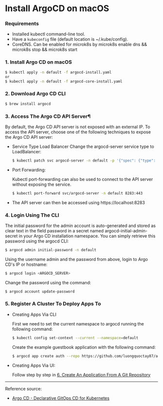 # Install ArgoCD on macOS

### Requirements
- Installed kubectl command-line tool.
- Have a `kubeconfig` file (default location is ~/.kube/config).
- CoreDNS. Can be enabled for microk8s by microk8s enable dns && microk8s stop && microk8s start

### 1. Install Argo CD on macOS

```bash
$ kubectl apply -n default -f argocd-install.yaml
or
$ kubectl apply -n default -f argocd-core-install.yaml
```

### 2. Download Argo CD CLI
```bash
$ brew install argocd
```

### 3. Access The Argo CD API Server¶
By default, the Argo CD API server is not exposed with an external IP. 
To access the API server, choose one of the following techniques to expose the Argo CD API server:

- Service Type Load Balancer
Change the argocd-server service type to LoadBalancer:
    ```bash
    $ kubectl patch svc argocd-server -n default -p '{"spec": {"type": "LoadBalancer"}}'
    ```

- Port Forwarding:

    Kubectl port-forwarding can also be used to connect to the API server without exposing the service.
    ```bash
    $ kubectl port-forward svc/argocd-server -n default 8283:443
    ```

- The API server can then be accessed using https://localhost:8283

### 4. Login Using The CLI
 The initial password for the admin account is auto-generated and stored as clear text in the field password in a secret named argocd-initial-admin-secret in your Argo CD installation namespace. 
 You can simply retrieve this password using the argocd CLI:
```bash
$ argocd admin initial-password -n default
```

Using the username admin and the password from above, login to Argo CD's IP or hostname:
```bash
$ argocd login <ARGOCD_SERVER>
```

Change the password using the command:
```bash
$ argocd account update-password
```


### 5. Register A Cluster To Deploy Apps To
- Creating Apps Via CLI

  First we need to set the current namespace to argocd running the following command:
  ```bash
  $ kubectl config set-context --current --namespace=default
  ```

  Create the example guestbook application with the following command:
  ```bash
  $ argocd app create auth --repo https://github.com/luongquoctay87/authentication.git --path auth --dest-server https://kubernetes.default.svc --dest-namespace default
  ```
  
- Creating Apps Via UI:
  
  Follow step by step in [6. Create An Application From A Git Repository](https://argo-cd.readthedocs.io/en/stable/getting_started/)

---
Reference source:
  - [Argo CD - Declarative GitOps CD for Kubernetes](https://argo-cd.readthedocs.io/en/stable/getting_started/)
